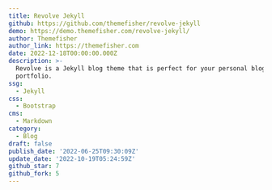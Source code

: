 ```yaml
---
title: Revolve Jekyll
github: https://github.com/themefisher/revolve-jekyll
demo: https://demo.themefisher.com/revolve-jekyll/
author: Themefisher
author_link: https://themefisher.com
date: 2022-12-18T00:00:00.000Z
description: >-
  Revolve is a Jekyll blog theme that is perfect for your personal blog or
  portfolio.
ssg:
  - Jekyll
css:
  - Bootstrap
cms:
  - Markdown
category:
  - Blog
draft: false
publish_date: '2022-06-25T09:30:09Z'
update_date: '2022-10-19T05:24:59Z'
github_star: 7
github_fork: 5
---
```

